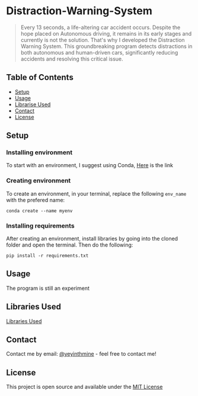 # Distraction-Warning-System

> Every 13 seconds, a life-altering car accident occurs.
> Despite the hope placed on Autonomous driving, it remains in its early stages and currently is not the solution. 
> That's why I developed the Distraction Warning System.
> This groundbreaking program detects distractions in both autonomous and human-driven cars, significantly
> reducing accidents and resolving this critical issue. 

<!-- add screenshots later. -->

## Table of Contents
* [Setup](#setup)
* [Usage](#usage)
* [Librarise Used](#libraries-used)
* [Contact](#contact)
* [License](#license)


## Setup

### Installing environment
To start with an environment, I suggest using Conda, [Here](https://docs.conda.io/projects/conda/en/latest/user-guide/install/windows.html) is the link


### Creating environment
To create an environment, in your terminal, replace the following ```env_name``` with the prefered name:

```conda create --name myenv```


### Installing requirements
After creating an environment, install libraries by going into the cloned folder and open the terminal. Then do the following:

```pip install -r requirements.txt```


## Usage
The program is still an experiment


## Libraries Used
[Libraries Used](https://github.com/Ye-Yint-Nyo-Hmine/Distraction-Warning-System/blob/main/Prereqs/requirements.txt)


## Contact
Contact me by email: [@yeyinthmine](yeyintnyohmine143@gmail.com) - feel free to contact me!


## License
This project is open source and available under the [MIT License](https://github.com/Ye-Yint-Nyo-Hmine/Distraction-Warning-System/blob/main/LICENSE)
